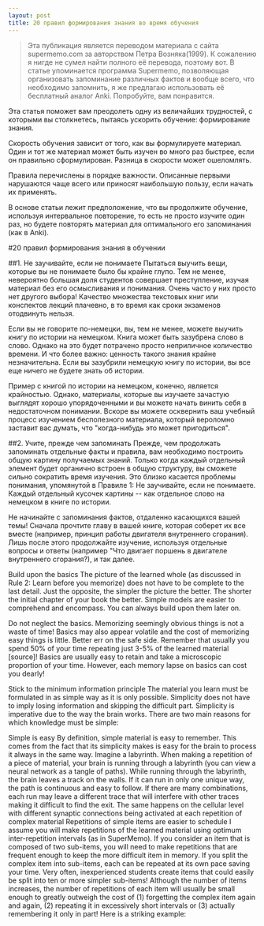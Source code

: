 ```yaml
---
layout: post
title: 20 правил формирования знания во время обучения
---
```



>Эта публикация является переводом материала с сайта supermemo.com за авторством Петра Возняка(1999). К сожалению я нигде не сумел найти полного её перевода, поэтому вот. В статье упоминается программа Supermemo, позволяющая организовать запоминание различных фактов и вообще всего, что необходимо запомнить, я же предлагаю использовать её бесплатный аналог Anki. Попробуйте, вам понравится. 

Эта статья поможет вам преодолеть одну из величайших трудностей, с которыми вы столкнетесь, пытаясь ускорить обучение: формирование знания.

Скорость обучения зависит от того, как вы формулируете материал. Один и тот же материал может быть изучен во много раз быстрее, если он правильно сформулирован. Разница в скорости может ошеломлять.

Правила перечислены в порядке важности. Описанные первыми нарушаются чаще всего или приносят наибольшую пользу, если начать их применять.

В основе статьи лежит предположение, что вы продолжите обучение, используя интервальное повторение, то есть не просто изучите один раз, но будете повторять материал для оптимального его запоминания (как в Anki).

#20 правил формирования знания в обучении

##1. Не заучивайте, если не понимаете
Пытаться выучить вещи, которые вы не понимаете было бы крайне глупо. Тем не менее, невероятно большая доля студентов совершает преступление, изучая материал без его осмысливания и понимания. Очень часто у них просто нет другого выбора! Качество множества текстовых книг или конспектов лекций плачевно, в то время как сроки экзаменов отодвинуть нельзя.

Если вы не говорите по-немецки, вы, тем не менее, можете выучить книгу по истории на немецком. Книга может быть зазубрена слово в слово. Однако на это будет потрачено просто неприличное количество времени. И что более важно: ценность такого знания крайне незначительна. Если вы зазубрили немецкую книгу по истории, вы все еще ничего не будете знать об истории.

Пример с книгой по истории на немецком, конечно, является крайностью. Однако, материалы, которые вы изучаете зачастую выглядят хорошо упорядоченными и вы можете начать винить себя в недостаточном понимании. Вскоре вы можете осквернить ваш учебный процесс изучением бесполезного материала, который вероломно заставит вас думать, что "когда-нибудь это может пригодиться".


##2. Учите, прежде чем запоминать
Прежде, чем продолжать запоминать отдельные факты и правила, вам необходимо построить общую картину получаемых знаний. Только когда каждый отдельный элемент будет органично встроен в общую структуру, вы сможете сильно сократить время изучения. Это близко касается проблемы понимания, упомянутой в Правиле 1: Не заучивайте, если не понимаете. Каждый отдельный кусочек картины -- как отдельное слово на немецком в книге по истории.

Не начинайте с запоминания фактов, отдаленно касающихся вашей темы! Сначала прочтите главу в вашей книге, которая соберет их все вместе (например, принцип работы двигателя внутреннего сгорания). Лишь после этого продолжайте изучение, используя отдельные вопросы и ответы (например "Что двигает поршень в двигателе внутреннего сгорания?), и так далее.



Build upon the basics
The picture of the learned whole (as discussed in Rule 2: Learn before you memorize) does not have to be complete to the last detail. Just the opposite, the simpler the picture the better. The shorter the initial chapter of your book the better. Simple models are easier to comprehend and encompass. You can always build upon them later on.

Do not neglect the basics. Memorizing seemingly obvious things is not a waste of time! Basics may also appear volatile and the cost of memorizing easy things is little. Better err on the safe side. Remember that usually you spend 50% of your time repeating just 3-5% of the learned material [source]! Basics are usually easy to retain and take a microscopic proportion of your time. However, each memory lapse on basics can cost you dearly!

Stick to the minimum information principle
The material you learn must be formulated in as simple way as it is only possible. Simplicity does not have to imply losing information and skipping the difficult part. Simplicity is imperative due to the way the brain works. There are two main reasons for which knowledge must be simple:

Simple is easy
By definition, simple material is easy to remember. This comes from the fact that its simplicity makes is easy for the brain to process it always in the same way. Imagine a labyrinth. When making a repetition of a piece of material, your brain is running through a labyrinth (you can view a neural network as a tangle of paths). While running through the labyrinth, the brain leaves a track on the walls. If it can run in only one unique way, the path is continuous and easy to follow. If there are many combinations, each run may leave a different trace that will interfere with other traces making it difficult to find the exit. The same happens on the cellular level with different synaptic connections being activated at each repetition of complex material
Repetitions of simple items are easier to schedule
I assume you will make repetitions of the learned material using optimum inter-repetition intervals (as in SuperMemo). If you consider an item that is composed of two sub-items, you will need to make repetitions that are frequent enough to keep the more difficult item in memory. If you split the complex item into sub-items, each can be repeated at its own pace saving your time. Very often, inexperienced students create items that could easily be split into ten or more simpler sub-items! Although the number of items increases, the number of repetitions of each item will usually be small enough to greatly outweigh the cost of (1) forgetting the complex item again and again, (2) repeating it in excessively short intervals or (3) actually remembering it only in part!
Here is a striking example: